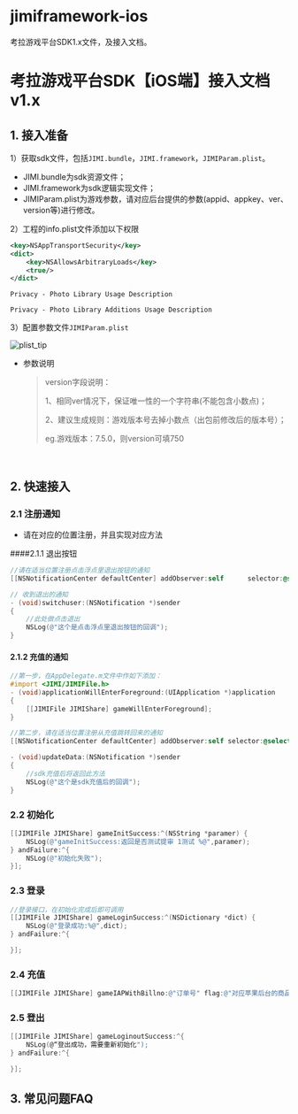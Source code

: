 # jimiframework-ios
考拉游戏平台SDK1.x文件，及接入文档。


# 考拉游戏平台SDK【iOS端】接入文档 v1.x



## 1. 接入准备

1）获取sdk文件，包括`JIMI.bundle`，`JIMI.framework`，`JIMIParam.plist`。

*  JIMI.bundle为sdk资源文件；
* JIMI.framework为sdk逻辑实现文件；
*  JIMIParam.plist为游戏参数，请对应后台提供的参数(appid、appkey、ver、version等)进行修改。 

2）工程的info.plist文件添加以下权限

```xml
<key>NSAppTransportSecurity</key>
<dict>
    <key>NSAllowsArbitraryLoads</key>
    <true/>
</dict>
```

`Privacy - Photo Library Usage Description`

`Privacy - Photo Library Additions Usage Description`

3）配置参数文件`JIMIParam.plist`

![plist_tip][plist_tip]

+ 参数说明

  > version字段说明：
  >
  > 1、相同ver情况下，保证唯一性的一个字符串(不能包含小数点)；
  >
  > 2、建议生成规则：游戏版本号去掉小数点（出包前修改后的版本号）；
  >
  > eg.游戏版本：7.5.0，则version可填750

  ​

## 2. 快速接入

### 2.1 注册通知

* 请在对应的位置注册，并且实现对应方法

####2.1.1 退出按钮

```objective-c
//请在适当位置注册点击浮点里退出按钮的通知
[[NSNotificationCenter defaultCenter] addObserver:self 		selector:@selector(switchuser:) name:@"JavascriptSwitchUser" object:nil];

// 收到退出的通知
- (void)switchuser:(NSNotification *)sender
{
    //此处做点击退出
    NSLog(@"这个是点击浮点里退出按钮的回调");
}
```

#### 2.1.2 充值的通知

```objective-c
//第一步，在AppDelegate.m文件中作如下添加：
#import <JIMI/JIMIFile.h>
- (void)applicationWillEnterForeground:(UIApplication *)application
{
    [[JIMIFile JIMIShare] gameWillEnterForeground];
}
```

```objective-c
//第二步，请在适当位置注册从充值跳转回来的通知
[[NSNotificationCenter defaultCenter] addObserver:self selector:@selector(updateData:) name:@"kaolaZF" object:nil];

- (void)updateData:(NSNotification *)sender
{
    //sdk充值后将返回此方法
    NSLog(@"这个是sdk充值后的回调");
}
```

### 2.2 初始化

```objective-c
[[JIMIFile JIMIShare] gameInitSuccess:^(NSString *paramer) {
    NSLog(@"gameInitSuccess:返回是否测试提审 1测试 %@",paramer);
} andFailure:^{
	NSLog(@"初始化失败");
}];
```

### 2.3 登录

```objective-c
//登录接口，在初始化完成后即可调用
[[JIMIFile JIMIShare] gameLoginSuccess:^(NSDictionary *dict) {
    NSLog(@"登录成功:%@",dict);
} andFailure:^{

}];
```

### 2.4 充值

```objective-c
[[JIMIFile JIMIShare] gameIAPWithBillno:@"订单号" flag:@"对应苹果后台的商品标示" amount:@"金额（单位元）” serverid:@"服务器id" rolename:@"角色名称" rolelevel:@"角色等级" subject:@"商品名称" extrainfo:@"额外信息"];
```

### 2.5 登出

```objective-c
[[JIMIFile JIMIShare] gameLoginoutSuccess:^{
    NSLog(@“登出成功，需要重新初始化");
} andFailure:^{

}];
```



## 3. 常见问题FAQ









[plist_tip]:./sdk_v1_x_imgs/plist_tip.png	"配置参数"


